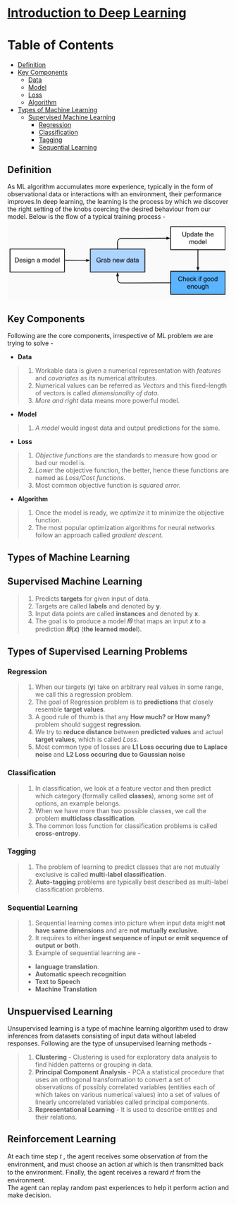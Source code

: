 # [Introduction to Deep Learning](http://d2l.ai/chapter_introduction/intro.html) 


Table of Contents
=================
* [Definition](#Definition)   
* [Key Components](#Key-Components)
    * [Data](#Data)
    * [Model](#Model)
    * [Loss](#Loss)
    * [Algorithm](#Algorithm)
* [Types of Machine Learning](#Types-of-Machine-Learning)
    * [Supervised Machine Learning](#Supervised-Machine-Learning)
      * [Regression](#Regression)
      * [Classification](#Classification)
      * [Tagging](#Tagging)
      * [Sequential Learning](#Sequential-Learning)

## Definition
 As ML algorithm accumulates more experience, typically in the form of observational data or interactions with an environment, their performance improves.In deep learning, the learning is the process by which we discover the right setting of the knobs coercing the desired behaviour from our model. Below is the flow of a typical training process - <be>
 <img src="../images/training_process.png" width="550" >
 
 ## Key Components
 Following are the core components, irrespective of ML problem we are trying to solve - 
 * **Data**<br>
 >1. Workable data is given a numerical representation with *features* and *covariates* as its numerical attributes.
 >2. Numerical values can be referred as *Vectors* and this fixed-length of vectors is called *dimensionality of data.*
 >3. *More and right* data means more powerful model.
 * **Model**
 >1. *A model* would ingest data and output predictions for the same.
 * **Loss**
 >1. *Objective functions* are the standards to measure how good or bad our model is.
 >2. *Lower* the objective function, the better, hence these functions are named as *Loss/Cost functions.* 
 >3. Most common objective function is *squared error.* 
 * **Algorithm**
 >1. Once the model is ready, we *optimize* it to minimize the objective function.
 >2. The most popular optimization algorithms for neural networks follow an approach called *gradient descent*. 
 
 ## Types of Machine Learning
 ## Supervised Machine Learning
 >1. Predicts **targets** for given input of data.
 >2. Targets are called **labels** and denoted by **y**.
 >3. Input data points are called **instances** and denoted by **x**.
 >4. The goal is to produce a model  **𝑓𝜃**  that maps an input  **𝑥**  to a prediction  **𝑓𝜃(𝑥)** (**the learned model**).
 
 ## Types of Supervised Learning Problems
 ### Regression
 >1. When our targets (**y**) take on arbitrary real values in some range, we call this a regression problem.
 >2. The goal of Regression problem is to **predictions** that closely resemble **target values**.
 >3. A good rule of thumb is that any **How much? or How many?** problem should suggest **regression**.
 >4. We try to **reduce distance** between **predicted values** and actual **target values**, which is called *Loss*.
 >5. Most common type of losses are **L1 Loss occuring due to Laplace noise** and **L2 Loss occuring due to Gaussian noise**
 
 ### Classification
 >1. In classification, we look at a feature vector and then predict which category (formally called **classes**), among some set of options, an example belongs. 
 >2. When we have more than two possible classes, we call the problem **multiclass classification**. 
 >3. The common loss function for classification problems is called **cross-entropy**.
 
 ### Tagging
>1. The problem of learning to predict classes that are not mutually exclusive is called **multi-label classification**. 
>2. **Auto-tagging** problems are typically best described as multi-label classification problems.

### Sequential Learning
>1. Sequential learning comes into picture when input data might **not have same dimensions** and are **not mutually exclusive**.
>2. It requires to either **ingest sequence of input or emit sequence of output or both**.
>3. Example of sequential learning are -
 >   * **language translation**.
 >* **Automatic speech recognition**
 >* **Text to Speech**
 >* **Machine Translation**

 ## Unspuervised Learning
 Unsupervised learning is a type of machine learning algorithm used to draw inferences from datasets consisting of input data without labeled responses.  Following are the type of unsupervised learning methods -
 >1. **Clustering** - Clustering is used for exploratory data analysis to find hidden patterns or grouping in data.
 >2. **Principal Component Analysis** - PCA a statistical procedure that uses an orthogonal transformation to convert a set of observations of possibly correlated variables (entities each of which takes on various numerical values) into a set of values of linearly uncorrelated variables called principal components.
 >3. **Representational Learning** - It is used to describe entities and their relations.
 
 ## Reinforcement Learning
 At each time step  𝑡 , the agent receives some observation  𝑜𝑡  from the environment, and must choose an action  𝑎𝑡  which is then transmitted back to the environment. Finally, the agent receives a reward  𝑟𝑡  from the environment.<br>
 The agent can replay random past experiences to help it perform action and make decision.
